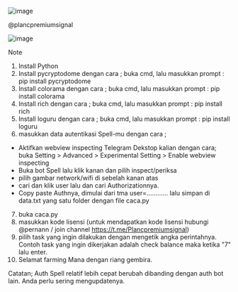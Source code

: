 
![image](https://github.com/PernanPlanc/Spell-Wallet-autoclaim/assets/171103676/f0b2fd07-431d-44d5-b0fd-1943199f5130)




@plancpremiumsignal 

![image](https://github.com/PernanPlanc/Spell-Wallet-autoclaim/assets/171103676/3043b648-ae25-4e53-beaf-8a8745b5c360)




Note
1. Install Python
2. Install pycryptodome dengan cara ; buka cmd, lalu masukkan prompt : pip install pycryptodome
3. Install colorama dengan cara ; buka cmd, lalu masukkan prompt : pip install colorama
4. Install rich dengan cara ; buka cmd, lalu masukkan prompt : pip install rich 
5. Install loguru dengan cara ; buka cmd, lalu masukkan prompt : pip install loguru
6. masukkan data autentikasi Spell-mu dengan cara ;
- Aktifkan webview inspecting Telegram Dekstop kalian dengan cara; buka Setting > Advanced > Experimental Setting > Enable webview inspecting
- Buka bot Spell lalu klik kanan dan pilih inspect/periksa
- pilih gambar network/wifi di sebelah kanan atas
- cari dan klik user lalu dan cari Authorizationnya. 
- Copy paste Authnya, dimulai dari tma user=............ lalu simpan di data.txt yang satu folder dengan file caca.py
7. buka caca.py 
8. masukkan kode lisensi (untuk mendapatkan kode lisensi hubungi @pernann / join channel https://t.me/Plancpremiumsignal)
9. pilih task yang ingin dilakukan dengan mengetik angka perintahnya. Contoh task yang ingin dikerjakan adalah check balance maka ketika "7" lalu enter. 
10. Selamat farming Mana dengan riang gembira.

Catatan; Auth Spell relatif lebih cepat berubah dibanding dengan auth bot lain. Anda perlu sering mengupdatenya.

